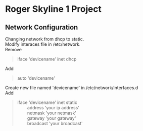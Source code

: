# Roger Skyline 1 Project

## Network Configuration

Changing network from dhcp to static.  
Modify interaces file in /etc/network.  
Remove  
> iface 'devicename' inet dhcp

Add
> auto 'devicename'

Create new file named 'devicename' in /etc/network/interfaces.d  
Add
> iface 'devicename' inet static  
&nbsp;&nbsp;&nbsp;&nbsp;&nbsp;&nbsp;&nbsp;&nbsp;address 'your ip address'  
&nbsp;&nbsp;&nbsp;&nbsp;&nbsp;&nbsp;&nbsp;&nbsp;netmask 'your netmask'  
&nbsp;&nbsp;&nbsp;&nbsp;&nbsp;&nbsp;&nbsp;&nbsp;gateway 'your gateway'  
&nbsp;&nbsp;&nbsp;&nbsp;&nbsp;&nbsp;&nbsp;&nbsp;broadcast 'your broadcast'  